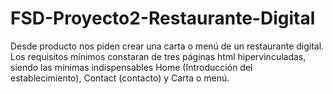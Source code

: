 # FSD-Proyecto2-Restaurante-Digital
Desde producto nos piden crear una carta o menú de un restaurante digital. Los requisitos mínimos constaran de tres páginas html hipervinculadas, siendo las mínimas indispensables Home (Introducción del establecimiento), Contact (contacto) y Carta o menú.
